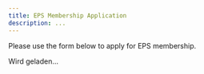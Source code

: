 ```yaml
---
title: EPS Membership Application
description: ...
---
```


Please use the form below to apply for EPS membership.

Wird geladen…
